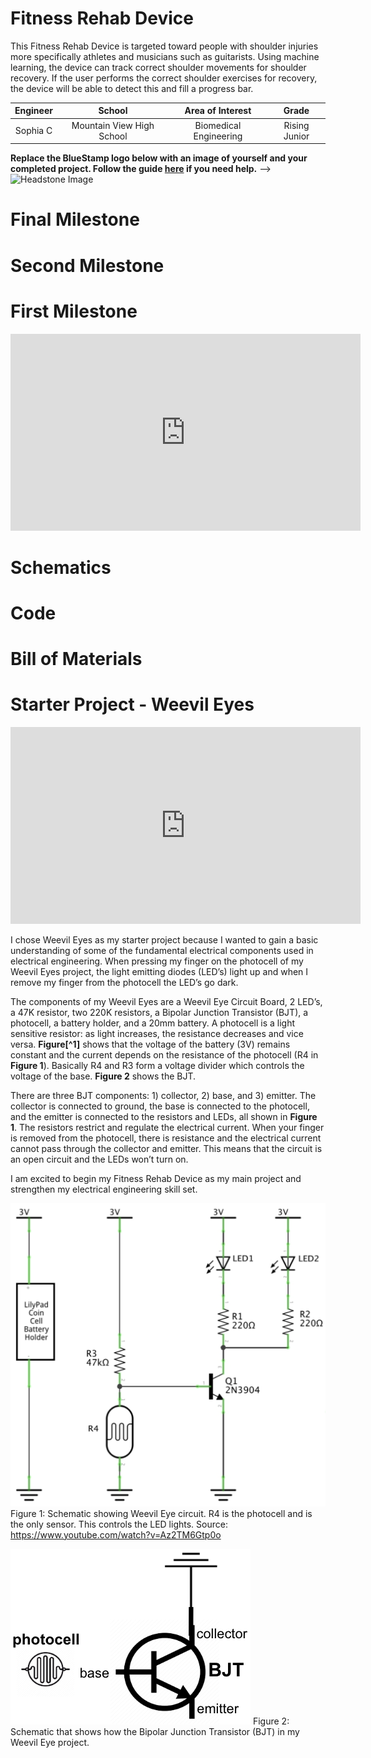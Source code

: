 # Fitness Rehab Device

This Fitness Rehab Device is targeted toward people with shoulder injuries more specifically athletes and musicians such as guitarists. Using machine learning, the device can track correct shoulder movements for shoulder recovery. If the user performs the correct shoulder exercises for recovery, the device will be able to detect this and fill a progress bar.

<!--- Replace this text with a brief description (2-3 sentences) of your project. This description should draw the reader in and make them interested in what you've built. You can include what the biggest challenges, takeaways, and triumphs from completing the project were. As you complete your portfolio, remember your audience is less familiar than you are with all that your project entails! -->

<!---
<!---
You should comment out all portions of your portfolio that you have not completed yet, as well as any instructions:
```HTML 
<!--- This is an HTML comment in Markdown
<!--- Anything between these symbols will not render on the published site
```
-->


| **Engineer** | **School** | **Area of Interest** | **Grade** |
|:--:|:--:|:--:|:--:|
| Sophia C | Mountain View High School | Biomedical Engineering | Rising Junior


**Replace the BlueStamp logo below with an image of yourself and your completed project. Follow the guide [here](https://tomcam.github.io/least-github-pages/adding-images-github-pages-site.html) if you need help.**
-->
![Headstone Image](logo.svg)
  
# Final Milestone

<!--- **Don't forget to replace the text below with the embedding for your milestone video. Go to Youtube, click Share -> Embed, and copy and paste the code to replace what's below.** -->

<!---
<iframe width="560" height="315" src="https://www.youtube.com/embed/F7M7imOVGug" title="YouTube video player" frameborder="0" allow="accelerometer; autoplay; clipboard-write; encrypted-media; gyroscope; picture-in-picture; web-share" allowfullscreen></iframe> 
-->

<!--- For your final milestone, explain the outcome of your project. Key details to include are:
- What you've accomplished since your previous milestone
- What your biggest challenges and triumphs were at BSE
- A summary of key topics you learned about
- What you hope to learn in the future after everything you've learned at BSE -->



# Second Milestone

<!--- **Don't forget to replace the text below with the embedding for your milestone video. Go to Youtube, click Share -> Embed, and copy and paste the code to replace what's below.** -->

<!---
<iframe width="560" height="315" src="https://www.youtube.com/embed/y3VAmNlER5Y" title="YouTube video player" frameborder="0" allow="accelerometer; autoplay; clipboard-write; encrypted-media; gyroscope; picture-in-picture; web-share" allowfullscreen></iframe>
-->

<!--- For your second milestone, explain what you've worked on since your previous milestone. You can highlight:
- Technical details of what you've accomplished and how they contribute to the final goal
- What has been surprising about the project so far
- Previous challenges you faced that you overcame
- What needs to be completed before your final milestone 

-->

# First Milestone

<iframe width="560" height="315" src="https://www.youtube.com/embed/7U8yNla3_gU?si=KJVs3y6t1QKK2BAB" title="YouTube video player" frameborder="0" allow="accelerometer; autoplay; clipboard-write; encrypted-media; gyroscope; picture-in-picture; web-share" referrerpolicy="strict-origin-when-cross-origin" allowfullscreen></iframe>

<!---
**Don't forget to replace the text below with the embedding for your milestone video. Go to Youtube, click Share -> Embed, and copy and paste the code to replace what's below.** -->


<!---
<iframe width="560" height="315" src="https://www.youtube.com/embed/CaCazFBhYKs" title="YouTube video player" frameborder="0" allow="accelerometer; autoplay; clipboard-write; encrypted-media; gyroscope; picture-in-picture; web-share" allowfullscreen></iframe>
-->

<!--- For your first milestone, describe what your project is and how you plan to build it. You can include:
- An explanation about the different components of your project and how they will all integrate together
- Technical progress you've made so far
- Challenges you're facing and solving in your future milestones
- What your plan is to complete your project -->

# Schematics 
<!--- Here's where you'll put images of your schematics. [Tinkercad](https://www.tinkercad.com/blog/official-guide-to-tinkercad-circuits) and [Fritzing](https://fritzing.org/learning/) are both great resoruces to create professional schematic diagrams, though BSE recommends Tinkercad becuase it can be done easily and for free in the browser. -->

# Code
<!--- Here's where you'll put your code. The syntax below places it into a block of code. Follow the guide [here]([url](https://www.markdownguide.org/extended-syntax/)) to learn how to customize it to your project needs. -->
<!---
```c++
void setup() {
  // put your setup code here, to run once:
  Serial.begin(9600);
  Serial.println("Hello World!");
}

void loop() {
  // put your main code here, to run repeatedly:

}
```
-->
# Bill of Materials
<!--- Here's where you'll list the parts in your project. To add more rows, just copy and paste the example rows below.
Don't forget to place the link of where to buy each component inside the quotation marks in the corresponding row after href =. Follow the guide [here]([url](https://www.markdownguide.org/extended-syntax/)) to learn how to customize this to your project needs. -->
<!---
| **Part** | **Note** | **Price** | **Link** |
|:--:|:--:|:--:|:--:|
| Item Name | What the item is used for | $Price | <a href="https://www.amazon.com/Arduino-A000066-ARDUINO-UNO-R3/dp/B008GRTSV6/"> Link </a> |
| Item Name | What the item is used for | $Price | <a href="https://www.amazon.com/Arduino-A000066-ARDUINO-UNO-R3/dp/B008GRTSV6/"> Link </a> |
| Item Name | What the item is used for | $Price | <a href="https://www.amazon.com/Arduino-A000066-ARDUINO-UNO-R3/dp/B008GRTSV6/"> Link </a> |
-->
# Starter Project - Weevil Eyes

<iframe width="560" height="315" src="https://www.youtube.com/embed/GFcvl3yDpks?si=2sdZIt-8Nk4kHONy" title="YouTube video player" frameborder="0" allow="accelerometer; autoplay; clipboard-write; encrypted-media; gyroscope; picture-in-picture; web-share" referrerpolicy="strict-origin-when-cross-origin" allowfullscreen></iframe>


  I chose Weevil Eyes as my starter project because I wanted to gain a basic understanding of some of the fundamental electrical components used in electrical engineering. When pressing my finger on the photocell of my Weevil Eyes project, the light emitting diodes (LED’s) light up and when I remove my finger from the photocell the LED’s go dark. 
  
  The components of my Weevil Eyes are a Weevil Eye Circuit Board, 2 LED’s, a 47K resistor, two 220K resistors, a Bipolar Junction Transistor (BJT), a photocell, a battery holder, and a 20mm battery. A photocell is a light sensitive resistor: as light increases, the resistance decreases and vice versa. **Figure[^1]** shows that the voltage of the battery (3V) remains constant and the current depends on the resistance of the photocell (R4 in **Figure 1**). Basically R4 and R3 form a voltage divider which controls the voltage of the base. **Figure 2** shows the BJT.
  
  There are three BJT components: 1) collector, 2) base, and 3) emitter. The collector is connected to ground, the base is connected to the photocell, and the emitter is connected to the resistors and LEDs, all shown in **Figure 1**. The resistors restrict and regulate the electrical current. When your finger is removed from the photocell, there is resistance and the electrical current cannot pass through the collector and emitter. This means that the circuit is an open circuit and the LEDs won’t turn on.
 
  I am excited to begin my Fitness Rehab Device as my main project and strengthen my electrical engineering skill set.

![Headstone Image](Figure1_WeevilEyes.png)
Figure 1: Schematic showing Weevil Eye circuit. R4 is the photocell and is the only sensor. This controls the LED lights.
Source: https://www.youtube.com/watch?v=Az2TM6Gtp0o

![Headstone Image](Figure2_WeevilEyes.png)
Figure 2: Schematic that shows how the Bipolar Junction Transistor (BJT) in my Weevil Eye project.


<!---
# Other Resources/Examples
One of the best parts about Github is that you can view how other people set up their own work. Here are some past BSE portfolios that are awesome examples. You can view how they set up their portfolio, and you can view their index.md files to understand how they implemented different portfolio components.
- [Example 1](https://trashytuber.github.io/YimingJiaBlueStamp/)
- [Example 2](https://sviatil0.github.io/Sviatoslav_BSE/)
- [Example 3](https://arneshkumar.github.io/arneshbluestamp/)

To watch the BSE tutorial on how to create a portfolio, click here.
-->

